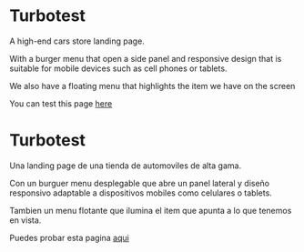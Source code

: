# Turbotest

A high-end cars store landing page.

With a burger menu that open a side panel and responsive design that is suitable for mobile devices such as cell phones or tablets.

We also have a floating menu that highlights the item we have on the screen

You can test this page [here](https://turbotest-react.netlify.app/ "here")

# Turbotest

Una landing page de una tienda de automoviles de alta gama.

Con un burguer menu desplegable que abre un panel lateral y diseño responsivo adaptable a dispositivos mobiles como celulares o tablets.

Tambien un menu flotante que ilumina el item que apunta a lo que tenemos en vista.

Puedes probar esta pagina [aqui](https://turbotest-react.netlify.app/ "aqui")
